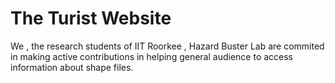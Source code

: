 # The Turist Website
We , the research students of IIT Roorkee , Hazard Buster Lab are commited in making active contributions in helping general audience to access information about shape files.
